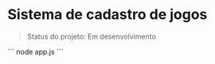 <h1> Sistema de cadastro de jogos </h1>

> Status do projeto: Em desenvolvimento

´´´
node app.js
´´´
